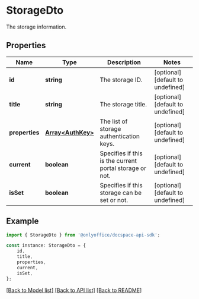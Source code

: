# StorageDto

The storage information.

## Properties

Name | Type | Description | Notes
------------ | ------------- | ------------- | -------------
**id** | **string** | The storage ID. | [optional] [default to undefined]
**title** | **string** | The storage title. | [optional] [default to undefined]
**properties** | [**Array&lt;AuthKey&gt;**](AuthKey.md) | The list of storage authentication keys. | [optional] [default to undefined]
**current** | **boolean** | Specifies if this is the current portal storage or not. | [optional] [default to undefined]
**isSet** | **boolean** | Specifies if this storage can be set or not. | [optional] [default to undefined]

## Example

```typescript
import { StorageDto } from '@onlyoffice/docspace-api-sdk';

const instance: StorageDto = {
    id,
    title,
    properties,
    current,
    isSet,
};
```

[[Back to Model list]](../README.md#documentation-for-models) [[Back to API list]](../README.md#documentation-for-api-endpoints) [[Back to README]](../README.md)
